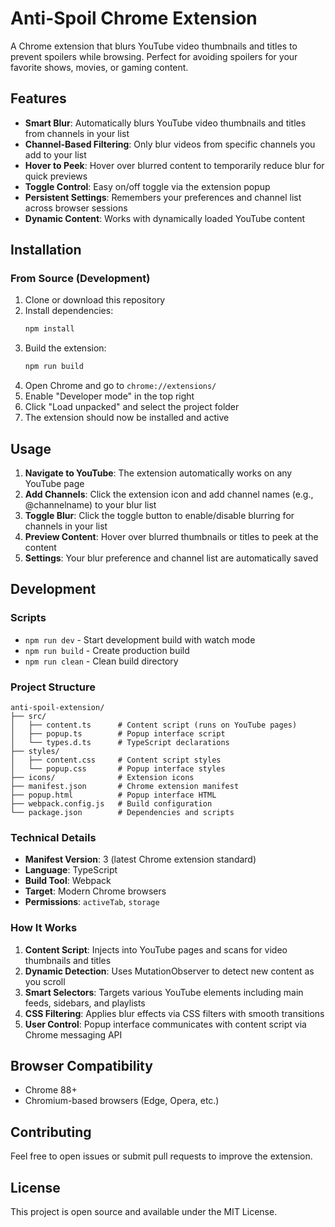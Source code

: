 # Anti-Spoil Chrome Extension

A Chrome extension that blurs YouTube video thumbnails and titles to prevent spoilers while browsing. Perfect for avoiding spoilers for your favorite shows, movies, or gaming content.

## Features

- **Smart Blur**: Automatically blurs YouTube video thumbnails and titles from channels in your list
- **Channel-Based Filtering**: Only blur videos from specific channels you add to your list  
- **Hover to Peek**: Hover over blurred content to temporarily reduce blur for quick previews
- **Toggle Control**: Easy on/off toggle via the extension popup
- **Persistent Settings**: Remembers your preferences and channel list across browser sessions
- **Dynamic Content**: Works with dynamically loaded YouTube content

## Installation

### From Source (Development)

1. Clone or download this repository
2. Install dependencies:
   ```bash
   npm install
   ```
3. Build the extension:
   ```bash
   npm run build
   ```
4. Open Chrome and go to `chrome://extensions/`
5. Enable "Developer mode" in the top right
6. Click "Load unpacked" and select the project folder
7. The extension should now be installed and active

## Usage

1. **Navigate to YouTube**: The extension automatically works on any YouTube page
2. **Add Channels**: Click the extension icon and add channel names (e.g., @channelname) to your blur list
3. **Toggle Blur**: Click the toggle button to enable/disable blurring for channels in your list
4. **Preview Content**: Hover over blurred thumbnails or titles to peek at the content
5. **Settings**: Your blur preference and channel list are automatically saved

## Development

### Scripts

- `npm run dev` - Start development build with watch mode
- `npm run build` - Create production build
- `npm run clean` - Clean build directory

### Project Structure

```
anti-spoil-extension/
├── src/
│   ├── content.ts      # Content script (runs on YouTube pages)
│   ├── popup.ts        # Popup interface script
│   └── types.d.ts      # TypeScript declarations
├── styles/
│   ├── content.css     # Content script styles
│   └── popup.css       # Popup interface styles
├── icons/              # Extension icons
├── manifest.json       # Chrome extension manifest
├── popup.html          # Popup interface HTML
├── webpack.config.js   # Build configuration
└── package.json        # Dependencies and scripts
```

### Technical Details

- **Manifest Version**: 3 (latest Chrome extension standard)
- **Language**: TypeScript
- **Build Tool**: Webpack
- **Target**: Modern Chrome browsers
- **Permissions**: `activeTab`, `storage`

### How It Works

1. **Content Script**: Injects into YouTube pages and scans for video thumbnails and titles
2. **Dynamic Detection**: Uses MutationObserver to detect new content as you scroll
3. **Smart Selectors**: Targets various YouTube elements including main feeds, sidebars, and playlists
4. **CSS Filtering**: Applies blur effects via CSS filters with smooth transitions
5. **User Control**: Popup interface communicates with content script via Chrome messaging API

## Browser Compatibility

- Chrome 88+
- Chromium-based browsers (Edge, Opera, etc.)

## Contributing

Feel free to open issues or submit pull requests to improve the extension.

## License

This project is open source and available under the MIT License.
